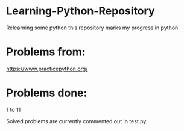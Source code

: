 # Learning-Python-Repository
Relearning some python this repository marks my progress in python

# Problems from:
https://www.practicepython.org/

# Problems done:

1 to 11

Solved problems are currently commented out in test.py.

